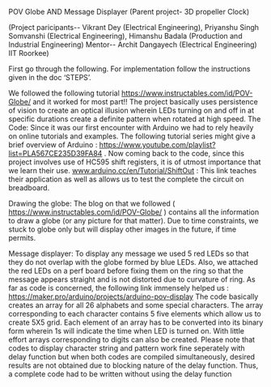 POV Globe AND Message Displayer
(Parent project- 3D propeller Clock)

(Project paricipants--  Vikrant Dey (Electrical Engineering), Priyanshu Singh Somvanshi (Electrical Engineering), Himanshu Badala (Production and Industrial Engineering)
Mentor-- Archit Dangayech (Electrical Engineering)
IIT Roorkee)



First go through the following. For implementation follow the instructions given in the doc ‘STEPS’.


We followed the following tutorial https://www.instructables.com/id/POV-Globe/ and it worked for most part!! The project basically uses persistence of vision to create an optical illusion wherein LEDs turning on and off in at specific durations create a definite pattern when rotated at high speed.
The Code:
Since it was our first encounter with Arduino we had to rely heavily on online tutorials and examples. The following tutorial series might give a brief overview of Arduino : https://www.youtube.com/playlist?list=PLA567CE235D39FA84 .
Now coming back to the code, since this project involves use of HC595 shift registers, it is of utmost importance that we learn their use. www.arduino.cc/en/Tutorial/ShiftOut : This link teaches their application as well as allows us to test the complete the circuit on breadboard.

Drawing the globe:
The blog on that we followed  ( https://www.instructables.com/id/POV-Globe/  ) contains all the information to draw a globe (or any picture for that matter). Due to time constraints, we stuck to globe only but will display other images in the future, if time permits.

Message displayer:
To display any message we used 5 red LEDs so that they do not overlap with the globe formed by blue LEDs. Also, we attached the red LEDs on a perf board before fixing them on the ring so that the message appears straight and is not distorted due to curvature of ring.
As far as code is concerned, the following link immensely helped us : https://maker.pro/arduino/projects/arduino-pov-display 
The code basically creates an array for all 26 alphabets and some special characters. The array corresponding to each character contains 5 five elements which allow us to create 5X5 grid. Each element of an array has to be converted into its binary form wherein 1s will indicate the time when LED is turned on. With little effort arrays corresponding to digits can also be created.
Please note that codes to display character string and pattern work fine seperately with delay function but when both codes are compiled simultaneously, desired results are not obtained due to blocking nature of the delay function. Thus, a complete code had to be written without using the delay function

